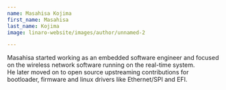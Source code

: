 ```yaml
---
name: Masahisa Kojima
first_name: Masahisa
last_name: Kojima
image: linaro-website/images/author/unnamed-2

---
```


Masahisa started working as an embedded software engineer and focused\
on the wireless network software running on the real-time system.\
He later moved on to open source upstreaming contributions for\
bootloader, firmware and linux drivers like Ethernet/SPI and EFI.
